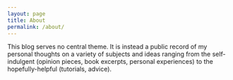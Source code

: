```yaml
---
layout: page
title: About
permalink: /about/
---
```


This blog serves no central theme. It is instead a public record of my personal thoughts on a variety of subjects and ideas ranging from the self-indulgent (opinion pieces, book excerpts, personal experiences) to the hopefully-helpful (tutorials, advice).
